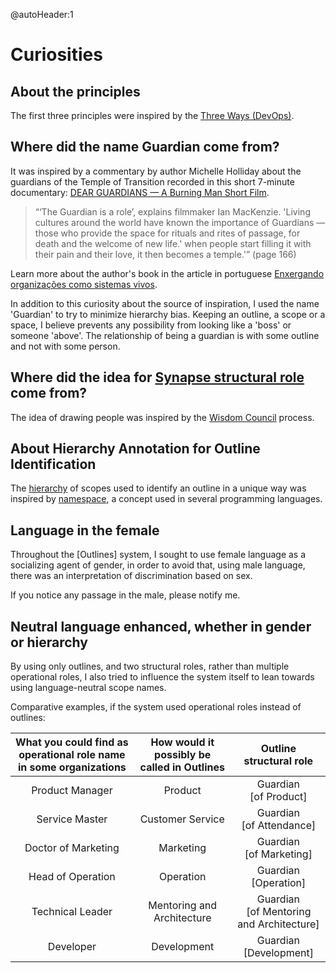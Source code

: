 @autoHeader:1


# Curiosities

## About the principles
The first three principles were inspired by the [Three Ways (DevOps)](https://itrevolution.com/the-three-ways-principles-underpinning-devops/).

## Where did the name Guardian come from?
It was inspired by a commentary by author Michelle Holliday about the guardians of the Temple of Transition recorded in this short 7-minute documentary: [DEAR GUARDIANS — A Burning Man Short Film](https://www.youtube.com/watch?v=1Rdqven5MZI ).

> “‘The Guardian is a role’, explains filmmaker Ian MacKenzie. 'Living cultures around the world have known the importance of Guardians — those who provide the space for rituals and rites of passage, for death and the welcome of new life.' when people start filling it with their pain and their love, it then becomes a temple.'” (page 166)

Learn more about the author's book in the article in portuguese [Enxergando organizações como sistemas vivos](https://medium.com/tentaculus/organizacoes-como-sistemas-vivos-80d36e1011f3).

In addition to this curiosity about the source of inspiration, I used the name 'Guardian' to try to minimize hierarchy bias. Keeping an outline, a scope or a space, I believe prevents any possibility from looking like a 'boss' or someone 'above'. The relationship of being a guardian is with some outline and not with some person.

## Where did the idea for [Synapse structural role](apps#synapse-structural-paper) come from?
The idea of drawing people was inspired by the [Wisdom Council](https://www.wisedemocracy.org/3-wisdom-council-process.html) process.

## About Hierarchy Annotation for Outline Identification
The [hierarchy](outlines#scope) of scopes used to identify an outline in a unique way was inspired by [namespace](https://pt.wikipedia.org/wiki/Espa%C3%A7o_de_nomes), a concept used in several programming languages.

## Language in the female
Throughout the [Outlines] system, I sought to use female language as a socializing agent of gender, in order to avoid that, using male language, there was an interpretation of discrimination based on sex.

If you notice any passage in the male, please notify me.

## Neutral language enhanced, whether in gender or hierarchy
By using only outlines, and two structural roles, rather than multiple operational roles, I also tried to influence the system itself to lean towards using language-neutral scope names.

Comparative examples, if the system used operational roles instead of outlines:

| What you could find as operational role name in some organizations  | How would it possibly be called in Outlines | Outline structural role
| :---: | :---: | :---: |
| Product Manager | Product | Guardian<br />[of Product] |
| Service Master | Customer Service | Guardian<br />[of Attendance] |
| Doctor of Marketing | Marketing | Guardian<br />[of Marketing] |
| Head of Operation | Operation | Guardian<br />[Operation] |
| Technical Leader | Mentoring and Architecture | Guardian<br />[of Mentoring and Architecture] |
| Developer | Development | Guardian<br />[Development] | 
